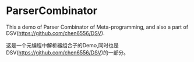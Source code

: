 # ParserCombinator
This a demo of Parser Combinator of Meta-programming, and also a part of DSV(https://github.com/chen6556/DSV).

这是一个元编程中解析器组合子的Demo,同时也是DSV(https://github.com/chen6556/DSV)的一部分。